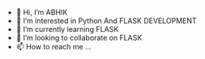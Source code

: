 - 👋 Hi, I’m ABHIK
- 👀 I’m interested in Python And FLASK DEVELOPMENT
- 🌱 I’m currently learning FLASK
- 💞️ I’m looking to collaborate on FLASK
- 📫 How to reach me ...

<!---
Programmer-Admin/Programmer-Admin is a ✨ special ✨ repository because its `README.md` (this file) appears on your GitHub profile.
You can click the Preview link to take a look at your changes.
--->

